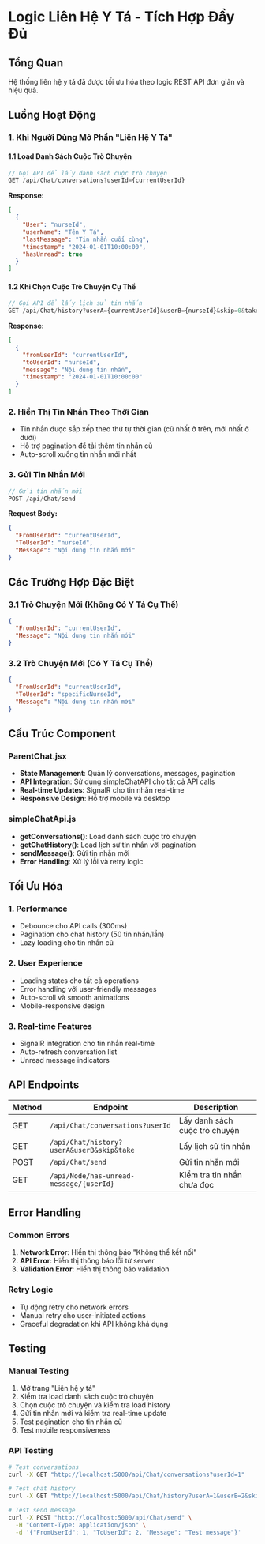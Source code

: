# Logic Liên Hệ Y Tá - Tích Hợp Đầy Đủ

## Tổng Quan
Hệ thống liên hệ y tá đã được tối ưu hóa theo logic REST API đơn giản và hiệu quả.

## Luồng Hoạt Động

### 1. Khi Người Dùng Mở Phần "Liên Hệ Y Tá"

#### 1.1 Load Danh Sách Cuộc Trò Chuyện
```javascript
// Gọi API để lấy danh sách cuộc trò chuyện
GET /api/Chat/conversations?userId={currentUserId}
```

**Response:**
```json
[
  {
    "User": "nurseId",
    "userName": "Tên Y Tá",
    "lastMessage": "Tin nhắn cuối cùng",
    "timestamp": "2024-01-01T10:00:00",
    "hasUnread": true
  }
]
```

#### 1.2 Khi Chọn Cuộc Trò Chuyện Cụ Thể
```javascript
// Gọi API để lấy lịch sử tin nhắn
GET /api/Chat/history?userA={currentUserId}&userB={nurseId}&skip=0&take=50
```

**Response:**
```json
[
  {
    "fromUserId": "currentUserId",
    "toUserId": "nurseId", 
    "message": "Nội dung tin nhắn",
    "timestamp": "2024-01-01T10:00:00"
  }
]
```

### 2. Hiển Thị Tin Nhắn Theo Thời Gian

- Tin nhắn được sắp xếp theo thứ tự thời gian (cũ nhất ở trên, mới nhất ở dưới)
- Hỗ trợ pagination để tải thêm tin nhắn cũ
- Auto-scroll xuống tin nhắn mới nhất

### 3. Gửi Tin Nhắn Mới

```javascript
// Gửi tin nhắn mới
POST /api/Chat/send
```

**Request Body:**
```json
{
  "FromUserId": "currentUserId",
  "ToUserId": "nurseId",
  "Message": "Nội dung tin nhắn mới"
}
```

## Các Trường Hợp Đặc Biệt

### 3.1 Trò Chuyện Mới (Không Có Y Tá Cụ Thể)
```json
{
  "FromUserId": "currentUserId",
  "Message": "Nội dung tin nhắn mới"
}
```

### 3.2 Trò Chuyện Mới (Có Y Tá Cụ Thể)
```json
{
  "FromUserId": "currentUserId", 
  "ToUserId": "specificNurseId",
  "Message": "Nội dung tin nhắn mới"
}
```

## Cấu Trúc Component

### ParentChat.jsx
- **State Management**: Quản lý conversations, messages, pagination
- **API Integration**: Sử dụng simpleChatAPI cho tất cả API calls
- **Real-time Updates**: SignalR cho tin nhắn real-time
- **Responsive Design**: Hỗ trợ mobile và desktop

### simpleChatApi.js
- **getConversations()**: Load danh sách cuộc trò chuyện
- **getChatHistory()**: Load lịch sử tin nhắn với pagination
- **sendMessage()**: Gửi tin nhắn mới
- **Error Handling**: Xử lý lỗi và retry logic

## Tối Ưu Hóa

### 1. Performance
- Debounce cho API calls (300ms)
- Pagination cho chat history (50 tin nhắn/lần)
- Lazy loading cho tin nhắn cũ

### 2. User Experience
- Loading states cho tất cả operations
- Error handling với user-friendly messages
- Auto-scroll và smooth animations
- Mobile-responsive design

### 3. Real-time Features
- SignalR integration cho tin nhắn real-time
- Auto-refresh conversation list
- Unread message indicators

## API Endpoints

| Method | Endpoint | Description |
|--------|----------|-------------|
| GET | `/api/Chat/conversations?userId` | Lấy danh sách cuộc trò chuyện |
| GET | `/api/Chat/history?userA&userB&skip&take` | Lấy lịch sử tin nhắn |
| POST | `/api/Chat/send` | Gửi tin nhắn mới |
| GET | `/api/Node/has-unread-message/{userId}` | Kiểm tra tin nhắn chưa đọc |

## Error Handling

### Common Errors
1. **Network Error**: Hiển thị thông báo "Không thể kết nối"
2. **API Error**: Hiển thị thông báo lỗi từ server
3. **Validation Error**: Hiển thị thông báo validation

### Retry Logic
- Tự động retry cho network errors
- Manual retry cho user-initiated actions
- Graceful degradation khi API không khả dụng

## Testing

### Manual Testing
1. Mở trang "Liên hệ y tá"
2. Kiểm tra load danh sách cuộc trò chuyện
3. Chọn cuộc trò chuyện và kiểm tra load history
4. Gửi tin nhắn mới và kiểm tra real-time update
5. Test pagination cho tin nhắn cũ
6. Test mobile responsiveness

### API Testing
```bash
# Test conversations
curl -X GET "http://localhost:5000/api/Chat/conversations?userId=1"

# Test chat history  
curl -X GET "http://localhost:5000/api/Chat/history?userA=1&userB=2&skip=0&take=50"

# Test send message
curl -X POST "http://localhost:5000/api/Chat/send" \
  -H "Content-Type: application/json" \
  -d '{"FromUserId": 1, "ToUserId": 2, "Message": "Test message"}'
``` 